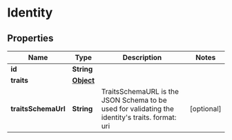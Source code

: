 

# Identity

## Properties

Name | Type | Description | Notes
------------ | ------------- | ------------- | -------------
**id** | **String** |  | 
**traits** | [**Object**](.md) |  | 
**traitsSchemaUrl** | **String** | TraitsSchemaURL is the JSON Schema to be used for validating the identity&#39;s traits.  format: uri |  [optional]



